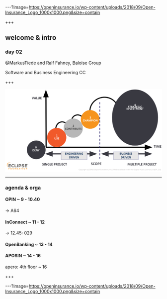 ---?image=https://openinsurance.io/wp-content/uploads/2018/09/Open-Insurance_Logo_1000x1000.png&size=contain

+++
## welcome & intro
### day 02

@MarkusTiede and Ralf Fahney, Baloise Group

Software and Business Engineering CC

+++

![](https://github.com/baloise/open-source/raw/master/docs/arc42/images/os-maturity-model.png)

---

### agenda & orga

#### OPIN ~ 9 - 10.40
-> A64
#### InConnect ~ 11 - 12

-> 12.45: 029 
#### OpenBanking ~ 13 - 14

#### APOSIN ~ 14 - 16

apero: 4th floor ~ 16

+++

---?image=https://openinsurance.io/wp-content/uploads/2018/09/Open-Insurance_Logo_1000x1000.png&size=contain

